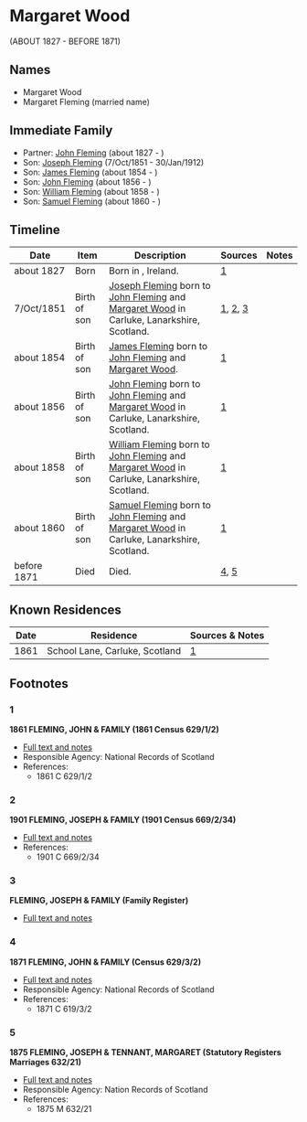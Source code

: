 ﻿---
layout: person
subject_key: i50500805
permalink: /people/i50500805
---

# Margaret Wood
(ABOUT 1827 - BEFORE 1871)

## Names

* Margaret Wood
* Margaret Fleming (married name)

## Immediate Family

* Partner: [John Fleming](./@39983533@-john-fleming-b1827-d.md) (about 1827 - )
* Son: [Joseph Fleming](./@57117702@-joseph-fleming-b1851-10-7-d1912-1-30.md) (7/Oct/1851 - 30/Jan/1912)
* Son: [James Fleming](./@45874990@-james-fleming-b1854-d.md) (about 1854 - )
* Son: [John Fleming](./@18678270@-john-fleming-b1856-d.md) (about 1856 - )
* Son: [William Fleming](./@78368531@-william-fleming-b1858-d.md) (about 1858 - )
* Son: [Samuel Fleming](./@19337566@-samuel-fleming-b1860-d.md) (about 1860 - )

## Timeline

Date | Item | Description | Sources | Notes
---|---|---|---|---
about 1827 | Born | Born in , Ireland. | [1](#1) | 
7/Oct/1851 | Birth of son | [Joseph Fleming](./@57117702@-joseph-fleming-b1851-10-7-d1912-1-30.md) born to [John Fleming](./@39983533@-john-fleming-b1827-d.md) and [Margaret Wood](./@50500805@-margaret-wood-b1827-d1871.md) in Carluke, Lanarkshire, Scotland. | [1](#1), [2](#2), [3](#3) | 
about 1854 | Birth of son | [James Fleming](./@45874990@-james-fleming-b1854-d.md) born to [John Fleming](./@39983533@-john-fleming-b1827-d.md) and [Margaret Wood](./@50500805@-margaret-wood-b1827-d1871.md). | [1](#1) | 
about 1856 | Birth of son | [John Fleming](./@18678270@-john-fleming-b1856-d.md) born to [John Fleming](./@39983533@-john-fleming-b1827-d.md) and [Margaret Wood](./@50500805@-margaret-wood-b1827-d1871.md) in Carluke, Lanarkshire, Scotland. | [1](#1) | 
about 1858 | Birth of son | [William Fleming](./@78368531@-william-fleming-b1858-d.md) born to [John Fleming](./@39983533@-john-fleming-b1827-d.md) and [Margaret Wood](./@50500805@-margaret-wood-b1827-d1871.md) in Carluke, Lanarkshire, Scotland. | [1](#1) | 
about 1860 | Birth of son | [Samuel Fleming](./@19337566@-samuel-fleming-b1860-d.md) born to [John Fleming](./@39983533@-john-fleming-b1827-d.md) and [Margaret Wood](./@50500805@-margaret-wood-b1827-d1871.md) in Carluke, Lanarkshire, Scotland. | [1](#1) | 
before 1871 | Died | Died. | [4](#4), [5](#5) | 

## Known Residences

Date | Residence | Sources & Notes
---|---|---
1861 | School Lane, Carluke, Scotland | [1](#1)

## Footnotes

### 1

**1861 FLEMING, JOHN & FAMILY (1861 Census 629/1/2)**

* [Full text and notes](../sources/@85731728@-1861-fleming,-john-&-family-1861-census-629-1-2-.md)
* Responsible Agency: National Records of Scotland
* References: 
  * 1861 C 629/1/2

### 2

**1901 FLEMING, JOSEPH & FAMILY (1901 Census 669/2/34)**

* [Full text and notes](../sources/@62464591@-1901-fleming,-joseph-&-family-1901-census-669-2-34-.md)
* References: 
  * 1901 C 669/2/34

### 3

**FLEMING, JOSEPH & FAMILY (Family Register)**

* [Full text and notes](../sources/@70335625@-fleming,-joseph-&-family-family-register-.md)

### 4

**1871 FLEMING, JOHN & FAMILY (Census 629/3/2)**

* [Full text and notes](../sources/@93302041@-1871-fleming,-john-&-family-census-629-3-2-.md)
* Responsible Agency: National Records of Scotland
* References: 
  * 1871 C 619/3/2

### 5

**1875 FLEMING, JOSEPH & TENNANT, MARGARET (Statutory Registers Marriages 632/21)**

* [Full text and notes](../sources/@26043109@-1875-fleming,-joseph-&-tennant,-margaret-statutory-registers-marriages-632-21-.md)
* Responsible Agency: Nation Records of Scotland
* References: 
  * 1875 M 632/21

